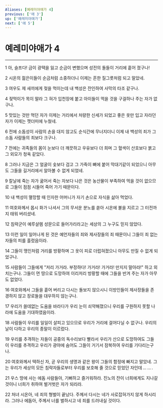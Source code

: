 ```yaml
---
Aliases: [예레미야애가 4]
previous: ['애 3']
up: ['예레미야애가']
next: ['애 5']
---
```

# 예레미야애가 4

***


1 아, 슬프다! 금이 광택을 잃고 순금이 변했으며 성전의 돌들이 거리에 흩어 졌구나! 

2 시온의 젊은이들이 순금처럼 소중하더니 이제는 흔한 질그릇처럼 되고 말았네. 

3 여우도 제 새끼에게 젖을 먹이는데 내 백성은 잔인하여 사막의 타조 같구나. 

4 젖먹이가 목이 말라 그 혀가 입천장에 붙고 아이들이 먹을 것을 구걸하나 주는 자가 없구나. 

5 맛있는 것만 먹던 자가 이제는 거리에서 처량한 신세가 되었고 좋은 옷만 입고 자라던 자가 이제는 잿더미에 누웠네. 

6 전에 소돔성이 사람의 손을 대지 않고도 순식간에 무너지더니 이제 내 백성의 죄가 그 소돔 사람들의 죄보다 크구나. 

7 전에는 귀족들의 몸이 눈보다 더 깨끗하고 우유보다 더 희며 그 혈색이 산호보다 붉고 그 외모가 청옥 같았다. 

8 그러나 지금은 그 얼굴이 숯보다 검고 그 가죽이 뼈에 붙어 막대기같이 되었으니 아무도 그들을 길거리에서 알아볼 수 없게 되었네. 

9 칼날에 죽는 자가 굶어서 죽는 자보다 나은 것은 농산물이 부족하여 먹을 것이 없으므로 그들이 점점 시들어 죽어 가기 때문이다. 

10 내 백성이 멸망할 때 인자한 어머니가 자기 손으로 자식을 삶아 먹었다. 

11 여호와께서 몹시 화가 나셔서 그의 무서운 분노를 쏟아 시온에 불을 지르고 그 터전까지 태워 버리셨네. 

12 침략군이 예루살렘 성문으로 들어가리라고는 세상의 그 누구도 믿지 않았다. 

13 이런 일이 일어나게 된 것은 예언자들의 죄와 제사장들의 죄 때문이니 그들이 죄 없는 자들의 피를 흘렸음이라. 

14 그들이 맹인처럼 거리를 방황하며 그 옷이 피로 더럽혀졌으니 아무도 만질 수 없게 되었구나. 

15 사람들이 그들에게 "저리 가거라. 부정하다! 가거라! 가거라! 만지지 말아라!" 하고 외치는구나. 그들이 먼 땅으로 도망하여 이리저리 방황할 때에 그들을 반겨 주는 자가 아무도 없었다. 

16 여호와께서 그들을 흩어 버리고 다시는 돌보지 않으시니 이방인들이 제사장들을 존경하지 않고 장로들을 대우하지 않는구나. 

17 우리가 쓸데없는 도움을 바라다가 우리 눈이 쇠약해졌으니 우리를 구원하지 못할 나라에 도움을 기대하였음이라. 

18 사람들이 우리를 일일이 살피고 있으므로 우리가 거리에 걸어다닐 수 없구나. 우리의 날이 다하고 우리의 종말이 이르렀다. 

19 우리를 추격하는 자들이 공중의 독수리보다 빨라서 우리가 산으로 도망하여도 그들이 우리를 추격하고 우리가 광야에 숨어도 그들이 거기서 잠복하여 우리를 기다리는구나. 

20 여호와께서 택하신 자, 곧 우리의 생명과 같은 왕이 그들의 함정에 빠지고 말았네. 그는 우리가 세상의 모든 침략자들로부터 우리를 보호해 줄 것으로 믿었던 자인데 … … . 

21 우스 땅에 사는 에돔 사람들아, 기뻐하고 즐거워하라. 진노의 잔이 너희에게도 지나갈 것이니 너희가 취하여 벌거벗은 자가 되리라. 

22 처녀 시온아, 네 죄의 형벌이 끝났다. 주께서 다시는 네가 사로잡혀가지 않게 하시리라. 그러나 에돔아, 주께서 너를 벌하시고 네 죄를 드러내실 것이다.
